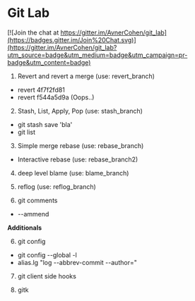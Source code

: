 Git Lab
==

[![Join the chat at https://gitter.im/AvnerCohen/git_lab](https://badges.gitter.im/Join%20Chat.svg)](https://gitter.im/AvnerCohen/git_lab?utm_source=badge&utm_medium=badge&utm_campaign=pr-badge&utm_content=badge)

1. Revert and revert a merge (use: revert_branch)
  * revert 4f7f2fd81
  * revert f544a5d9a (Oops..)

2. Stash, List, Apply, Pop (use: stash_branch)
  * git stash save 'bla'
  * git list

3.  Simple merge rebase (use: rebase_branch)
  * Interactive rebase (use: rebase_branch2)

4. deep level blame  (use: blame_branch)

5. reflog (use: reflog_branch)

6. git comments
  * --ammend

**Additionals**

6. git config
  * git config --global -l
  * alias.lg "log --abbrev-commit --author="

7. git client side hooks

8. gitk

